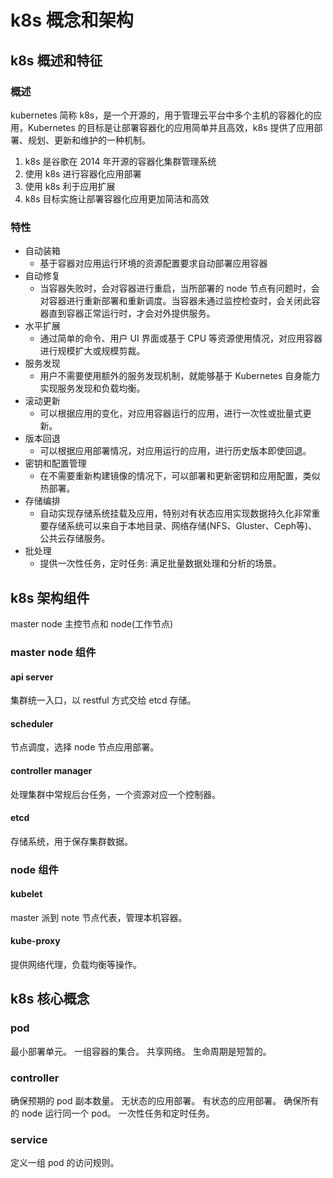 # k8s 概念和架构

## k8s 概述和特征

### 概述

kubernetes 简称 k8s，是一个开源的，用于管理云平台中多个主机的容器化的应用，Kubernetes 的目标是让部署容器化的应用简单并且高效，k8s 提供了应用部署、规划、更新和维护的一种机制。

1. k8s 是谷歌在 2014 年开源的容器化集群管理系统
2. 使用 k8s 进行容器化应用部署
3. 使用 k8s 利于应用扩展
4. k8s 目标实施让部署容器化应用更加简洁和高效

### 特性

- 自动装箱
    - 基于容器对应用运行环境的资源配置要求自动部署应用容器
- 自动修复
    - 当容器失败时，会对容器进行重启，当所部署的 node 节点有问题时，会对容器进行重新部署和重新调度。当容器未通过监控检查时，会关闭此容器直到容器正常运行时，才会对外提供服务。
- 水平扩展
    - 通过简单的命令、用户 UI 界面或基于 CPU 等资源使用情况，对应用容器进行规模扩大或规模剪裁。
- 服务发现
    - 用户不需要使用额外的服务发现机制，就能够基于 Kubernetes 自身能力实现服务发现和负载均衡。
- 滚动更新
    - 可以根据应用的变化，对应用容器运行的应用，进行一次性或批量式更新。
- 版本回退
    - 可以根据应用部署情况，对应用运行的应用，进行历史版本即使回退。
- 密钥和配置管理
    - 在不需要重新构建镜像的情况下，可以部署和更新密钥和应用配置，类似热部署。
- 存储编排
    - 自动实现存储系统挂载及应用，特别对有状态应用实现数据持久化非常重要存储系统可以来自于本地目录、网络存储(NFS、Gluster、Ceph等)、公共云存储服务。
- 批处理
    - 提供一次性任务，定时任务: 满足批量数据处理和分析的场景。

## k8s 架构组件

master node 主控节点和 node(工作节点)

### master node 组件

#### api server

集群统一入口，以 restful 方式交给 etcd 存储。

#### scheduler

节点调度，选择 node 节点应用部署。

#### controller manager

处理集群中常规后台任务，一个资源对应一个控制器。

#### etcd

存储系统，用于保存集群数据。

### node 组件

#### kubelet

master 派到 note 节点代表，管理本机容器。

#### kube-proxy

提供网络代理，负载均衡等操作。

## k8s 核心概念

### pod

最小部署单元。
一组容器的集合。
共享网络。
生命周期是短暂的。

### controller

确保预期的 pod 副本数量。
无状态的应用部署。
有状态的应用部署。
确保所有的 node 运行同一个 pod。
一次性任务和定时任务。

### service

定义一组 pod 的访问规则。